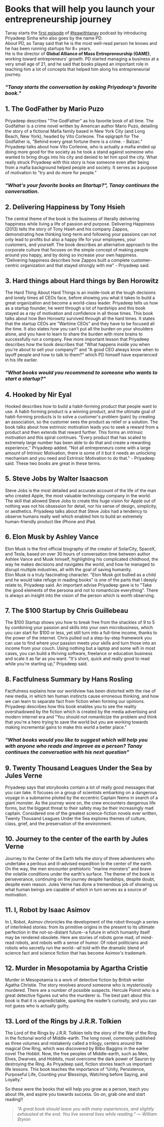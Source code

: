 # Books that will help you launch your entrepreneurship journey
Tanay starts the [first episode](https://teawithtanay.com/how-books-shape-our-life-ft-priyadeep-sinha-episode-1/) of [#teawithtanay](https://teawithtanay.com/) podcast by introducing Priyadeep Sinha who also goes by the name PD.  
About PD, as Tanay said that he is the most well-read person he knows and he has been running startups for 8+ years.   
He is the director of **Global Alliance of Mass Entrepreneurship (GAME)**, working toward entrepreneurs' growth.
PD started managing a business at a very small age of 21, and he said that books played an important role in teaching him a lot of concepts that helped him along his entrepreneurial journey.  

### *"Tanay starts the conversation by asking Priyadeep's favorite book."*

## 1. The GodFather by Mario Puzo
Priyadeep describes "The GodFather" as his favorite book of all time. The Godfather is a crime novel written by American author Mario Puzo, detailing the story of a fictional Mafia family based in New York City (and Long Beach, New York), headed by Vito Corleone. The epigraph for The Godfather is, "Behind every great fortune there is a crime. - Balzac." Priyadeep talks about how Vito Corleone, who is actually a mafia ended up doing more good for the society as he took a stand against someone who wanted to bring drugs into his city and denied to let him spoil the city. What really struck Priyadeep with this story is how someone even after being from a mafia background helped people and society. It serves as a purpose of motivation to "try and do more for people."  

### *"What's your favorite books on Startup?", Tanay continues the conversation.*

## 2. Delivering Happiness by Tony Hsieh
The central theme of the book is the business of literally delivering happiness while living a life of passion and purpose. Delivering Happiness (2013) tells the story of Tony Hsieh and his company Zappos, demonstrating how thinking long-term and following your passions can not only lead to profits but also a happy life for your employees, your customers, and yourself. The book describes an alternative approach to the corporate culture that focuses on the simple concept of making people around you happy, and by doing so increase your own happiness. "Delivering happiness describes how Zappos built a complete customer-centric organization and that stayed strongly with me" - Priyadeep said.

## 3. Hard things about Hard things by Ben Horowitz
The Hard Thing About Hard Things is an inside-look at the tough decisions and lonely times all CEOs face, before showing you what it takes to build a great organization and become a world-class leader. Priyadeep tells us how as a startup founder, he went through a lot of hardships and this book stayed as a ray of motivation and confidence in all those times. This book talks about how Ben Horowitz survived through all the hard times. It states that the startup CEOs are "Wartime CEOs" and they have to be focused all the time. It also states how you can't put all the burden on your shoulders alone, and you have to learn to share the burden with more brains to successfully run a company. Few more important lesson that Priyadeep describes how the book describes that "What happens inside you when you're about to sell your company?" and "A good CEO always know when to layoff people and how to talk to them?" which PD himself have experienced in his life earlier.

### *"What books would you recommend to someone who wants to start a startup?"*

## 4. Hooked by Nir Eyal
Hooked describes how to build a habit-forming product that people want to use. A habit-forming product is a winning product, and the ultimate goal of habit-forming products is to solve a customer's problem (pain) by creating an association, so the customer sees the product as relief or a solution. The book talks about how extrinsic motivation leads you to seek a reward from a product and then extends that reward further. This forms an intrinsic motivation and this spiral continues. "Every product that has scaled to extremely large number has been able to do that and create a rewarding experience,'' Priyadeep added.
"Not all entrepreneurs come with a large amount of Intrinsic Motivation, there is some of it but it needs an unlocking mechanism and you need and Extrinsic Motivation to do that." - Priyadeep said. These two books are great in these terms.

## 5. Steve Jobs by Walter Isaacson
Steve Jobs is the most detailed and accurate account of the life of the man who created Apple, the most valuable technology company in the world. The skill that allowed Steve Jobs to create this huge vision for Apple out of nothing was not his obsession for detail, nor his sense of design, simplicity, or aesthetics. Priyadeep talks about that Steve Jobs had a tendency to observe humans really well which enabled him to build an extremely human-friendly product like iPhone and iPad.

## 6. Elon Musk by Ashley Vance
Elon Musk is the first official biography of the creator of SolarCity, SpaceX, and Tesla, based on over 30 hours of conversation time between author Ashlee Vance and Musk himself, highlighting his complicated childhood, the way he makes decisions and navigates the world, and how he managed to disrupt multiple industries, all with the goal of saving humanity.  
Elon Musk is a truly fascinating character. "Elon Musk got bullied as a child and he would take refuge in reading books" is one of the parts that I deeply relate to, Priyadeep said. An important advise Priyadeep gave is to "Take the good elements of the persona and not to romanticize everything". There is always an insight into the vision of the person which is worth observing.

## 7. The $100 Startup by Chris Guillebeau
The $100 Startup shows you how to break free from the shackles of 9 to 5 by combining your passion and skills into your own microbusiness, which you can start for $100 or less, yet still turn into a full-time income, thanks to the power of the internet. Chris pulled out a step-by-step framework you can use to find where your passion meets your skills and turn those into an income from your couch. Using nothing but a laptop and some wifi in most cases, you can build a thriving software, freelance or education business and scale it as far as you want. "It's short, quick and really good to read while you're starting up," Priyadeep said.

## 8. Factfulness Summary by Hans Rosling
Factfulness explains how our worldview has been distorted with the rise of new media, in which ten human instincts cause erroneous thinking, and how we can learn to separate fact from fiction when forming our opinions. Priyadeep describes how this book enables you to see the reality overshadowed by the fiction which is created by the media advertising and modern internet era and "You should not romanticize the problem and think that you're a hero trying to save the world but you are working towards making incremental gains to make this world a better place."

### *"What books would you like to suggest which will help you with anyone who reads and improve as a person? Tanay continues the conversation with his next question"*

## 9. Twenty Thousand Leagues Under the Sea by Jules Verne
Priyadeep says that storybooks contain a lot of really good messages that you can take. It focuses on a group of scientists embarking on a dangerous voyage in a submarine piloted by the eccentric Captain Nemo in search of a giant monster. As the journey wore on, the crew encounters dangerous life forms, but the biggest threat to their safety may be their increasingly mad captain. Considered one of the greatest science-fiction novels ever written, Twenty Thousand Leagues Under the Sea explores themes of culture, class, grief, and the preservation of the environment.

## 10. Journey to the center of the earth by Jules Verne
Journey to the Center of the Earth tells the story of three adventurers who undertake a perilous and ill-advised expedition to the center of the earth. On the way, the men encounter prehistoric "marine monsters" and brave the volatile conditions under the earth's surface. The theme of the book is perseverance, continuing on the journey despite hardships, despite doubt, despite even reason. Jules Verne has done a tremendous job of showing us what human beings are capable of which in turn serves as a source of motivation.

## 11. I, Robot by Isaac Asimov
In I, Robot, Asimov chronicles the development of the robot through a series of interlinked stories: from its primitive origins in the present to its ultimate perfection in the not-so-distant future--a future in which humanity itself may be rendered obsolete. Here are stories of robots gone mad, of mind-read robots, and robots with a sense of humor. Of robot politicians and robots who secretly run the world--all told with the dramatic blend of science fact and science fiction that has become Asimov's trademark.

## 12. Murder in Mesopotamia by Agartha Cristie
Murder in Mesopotamia is a work of detective fiction by British writer Agatha Christie. The story revolves around someone who is mysteriously murdered. There are a number of possible suspects. Hercule Poirot who is a great detective  figures out who the murderer is. The best part about this book is that it is unpredictable, sparking the reader’s curiosity, and you can not guess who is actually guilty.

## 13. Lord of the Rings by J.R.R. Tolkien
The Lord of the Rings by J.R.R. Tolkien tells the story of the War of the Ring in the fictional world of Middle-earth. The long novel, commonly published as three volumes and mistakenly called a trilogy, centers around the magical One Ring, which was discovered by Bilbo Baggins in the earlier novel The Hobbit. Now, the free peoples of Middle-earth, such as Men, Elves, Dwarves, and Hobbits, must overcome the dark power of Sauron by destroying the Ring. As Priyadeep said, fiction stories teach us important life lessons. This book teaches the importance of “Unity, Persistence, Purposeful Life, Counting your Blessings, Watching before Saying, and Loyalty.” 

So these were the books that will help you grow as a person, teach you about life, and aspire you towards success. Go on, grab one and start reading!! 

> *“A great book should leave you with many experiences, and slightly exhausted at the end. You live several lives while reading.”
― William Styron*